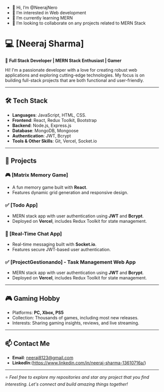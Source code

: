 - 👋 Hi, I’m @NeerajNero
- 👀 I’m interested in Web development
- 🌱 I’m currently learning MERN
- 💞️ I’m looking to collaborate on any projects related to MERN Stack

# 💻 [Neeraj Sharma]

🌟 **Full Stack Developer | MERN Stack Enthusiast | Gamer**  

Hi! I'm a passionate developer with a love for creating robust web applications and exploring cutting-edge technologies. My focus is on building full-stack projects that are both functional and user-friendly. 

---

## 🛠️ Tech Stack

- **Languages**: JavaScript, HTML, CSS.  
- **Frontend**: React, Redux Toolkit, Bootstrap  
- **Backend**: Node.js, Express.js  
- **Database**: MongoDB, Mongoose  
- **Authentication**: JWT, Bcrypt  
- **Tools & Other Skills**: Git, Vercel, Socket.io  

---

## 📂 Projects

### 🎮 [Matrix Memory Game]
- A fun memory game built with **React**.
- Features dynamic grid generation and responsive design.

### ✅ [Todo App]
- MERN stack app with user authentication using **JWT** and **Bcrypt**.
- Deployed on **Vercel**, includes Redux Toolkit for state management.

### 💬 [Real-Time Chat App]
- Real-time messaging built with **Socket.io**.
- Features secure JWT-based user authentication.

### ✅ [ProjectGestionando] - Task Management Web App
- MERN stack app with user authentication using **JWT** and **Bcrypt**.
- Deployed on **Vercel**, includes Redux Toolkit for state management.
---

## 🎮 Gaming Hobby

- Platforms: **PC, Xbox, PS5**  
- Collection: Thousands of games, including most new releases.  
- Interests: Sharing gaming insights, reviews, and live streaming.  

---

## 📫 Contact Me

- **Email**: neeraj8123@gmail.com
- **LinkedIn**:(https://www.linkedin.com/in/neeraj-sharma-13610716a/)  

---

⭐️ *Feel free to explore my repositories and star any project that you find interesting. Let's connect and build amazing things together!*  
